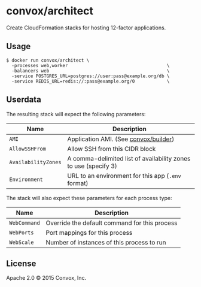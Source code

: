 # convox/architect

Create CloudFormation stacks for hosting 12-factor applications.

## Usage

    $ docker run convox/architect \
      -processes web,worker                                     \
      -balancers web                                            \
      -service POSTGRES_URL=postgres://user:pass@example.org/db \
      -service REDIS_URL=redis://:pass@example.org/0            \

## Userdata

The resulting stack will expect the following parameters:

| Name                | Description                                                                |
|---------------------|----------------------------------------------------------------------------|
| `AMI`               | Application AMI. (See [convox/builder](https://github.com/convox/builder)) |
| `AllowSSHFrom`      | Allow SSH from this CIDR block                                             |
| `AvailabilityZones` | A comma-delimited list of availability zones to use (specify 3)            |
| `Environment`       | URL to an  environment for this app (`.env` format)                        |


The stack will also expect these parameters for each process type:

| Name                | Description                                   |
|---------------------|-----------------------------------------------|
| `WebCommand`        | Override the default command for this process |
| `WebPorts`          | Port mappings for this process                |
| `WebScale`          | Number of instances of this process to run    |

## License

Apache 2.0 &copy; 2015 Convox, Inc.
